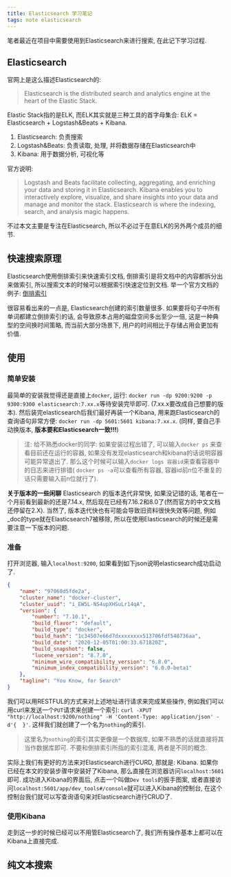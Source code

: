 ```yaml
---
title: Elasticsearch 学习笔记
tags: note elasticsearch
---
```


笔者最近在项目中需要使用到Elasticsearch来进行搜索, 在此记下学习过程.

## Elasticsearch
官网上是这么描述Elasticsearch的: 
> Elasticsearch is the distributed search and analytics engine at the heart of the Elastic Stack.

Elastic Stack指的是ELK, 而ELK其实就是三种工具的首字母集合: ELK = Elasticsearch + Logstash&Beats + Kibana. 
1. Elasticsearch: 负责搜索
2. Logstash&Beats: 负责读取, 处理, 并将数据存储在Elasticsearch中
3. Kibana: 用于数据分析, 可视化等

官方说明:
> Logstash and Beats facilitate collecting, aggregating, and enriching your data and storing it in Elasticsearch. Kibana enables you to interactively explore, visualize, and share insights into your data and manage and monitor the stack. Elasticsearch is where the indexing, search, and analysis magic happens.

不过本文主要是专注在Elasticsearch, 所以不必过于在意ELK的另外两个成员的细节.

## 快速搜索原理
Elasticsearch使用倒排索引来快速索引文档, 倒排索引是将文档中的内容都拆分出来做索引, 所以搜索文本的时候可以根据索引快速定位到文档. 举一个官方文档的例子: [倒排索引](https://www.elastic.co/guide/cn/elasticsearch/guide/current/inverted-index.html#inverted-index)

很容易看出来的一点是, Elasticsearch创建的索引数量很多. 如果要将句子中所有单词都建立倒排索引的话, 会导致原本占用的磁盘空间多出至少一倍, 这是一种典型的空间换时间策略, 而当前大部分场景下, 用户的时间相比于存储占用会更加有价值. 

## 使用
### 简单安装
最简单的安装我觉得还是直接上`docker`, 运行: `docker run -dp 9200:9200 -p 9300:9300 elasticsearch:7.xx.x`等待安装完毕即可. (7.xx.x要改成自己想要的版本).
然后装完elasticsearch后我们最好再装一个Kibana, 用来跑Elasticsearch的查询语句非常方便: `docker run -dp 5601:5601 kibana:7.xx.x`. (同样, 要自己手动换版本, **版本要和Elasticsearch一致!!!**)

> 注: 给不熟悉docker的同学: 如果安装过程出错了, 可以输入`docker ps` 来查看目前还在运行的容器, 如果没有发现elasticsearch和kibana的话说明容器可能异常退出了. 那么这个时候可以输入`docker logs 容器id`来查看容器中的日志来进行排错( `docker ps -a`可以查看所有容器, 容器id前n位不重复的话只需要输入前n位就行了).

**关于版本的一些闲聊**
Elasticsearch 的版本迭代非常快, 如果没记错的话, 笔者在一个月前看到最新的还是7.14.x, 然后现在已经有7.16.2和8.0了(然而官方的中文文档还停留在2.X). 当然了, 版本迭代快也有可能会导致旧资料很快失效等问题, 例如_doc的type就在Elasticsearch7被移除, 所以在使用Elasticsearch的时候还是需要注意一下版本的问题.  

### 准备
打开浏览器, 输入`localhost:9200`, 如果看到如下json说明elasticsearch成功启动了.
```json
{
    "name": "97060d5fde2a",
    "cluster_name": "docker-cluster",
    "cluster_uuid": "i_EW5L-NS4upXHSuLr14qA",
    "version": {
        "number": "7.10.1",
        "build_flavor": "default",
        "build_type": "docker",
        "build_hash": "1c34507e66d7dxxxxxxxx513706fdf548736aa",
        "build_date": "2020-12-05T01:00:33.671820Z",
        "build_snapshot": false,
        "lucene_version": "8.7.0",
        "minimum_wire_compatibility_version": "6.8.0",
        "minimum_index_compatibility_version": "6.0.0-beta1"
    },
    "tagline": "You Know, for Search"
}
```
我们可以用RESTFUL的方式来对上述地址进行请求来完成某些操作, 例如我们可以用curl来发送一个`PUT`请求来创建一个索引: `curl -XPUT "http://localhost:9200/nothing" -H 'Content-Type: application/json' -d'{  }'`. 这样我们就创建了一个名为`nothing`的索引.

> 这里名为`nothing`的索引其实更像是一个数据库, 如果不熟悉的话就直接将其当作数据库即可. 不要和倒排索引所指的索引混淆, 两者是不同的概念.

实际上我们有更好的方法来对Elasticsearch进行CURD, 那就是: Kibana. 如果你已经在本文的安装步骤中安装好了Kibana, 那么直接在浏览器访问`localhost:5601`即可. 成功进入Kibana的界面后, 点击一个叫做`Dev tools`的扳手图案, 或者直接访问`localhost:5601/app/dev_tools#/console`就可以进入Kibana的控制台, 在这个控制台我们就可以写查询语句来对Elasticsearch进行CRUD了. 

### 使用Kibana
走到这一步的时候已经可以不用管Elasticsearch了, 我们所有操作基本上都可以在Kibana上直接完成.


## 纯文本搜索

